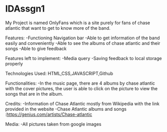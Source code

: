 # IDAssgn1
My Project is named OnlyFans which is a site purely for fans of chase atlantic that want to get to know more of the band.
 


 Features:
-Functioning Navigation bar
-Able to get information of the band easily and conveniently
-Able to see the albums of chase atlantic and their songs
-Able to give feedback 

Features left to implement:
-Media query
-Saving feedback to local storage properly

Technologies Used:
HTML,CSS,JAVASCRIPT,Github


Functionalities:
-In the music page, there are 4 albums by chase atlantic with the cover pictures, the user is able to click on the picture to view the songs that are in the album.



Credits:
-Information of Chase Atlantic mostly from Wikipedia with the link provided in the website
-Chase Atlantic albums and songs :https://genius.com/artists/Chase-atlantic

Media:
-All pictures taken from google images





